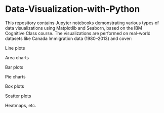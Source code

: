 # Data-Visualization-with-Python
This repository contains Jupyter notebooks demonstrating various types of data visualizations using Matplotlib and Seaborn, based on the IBM Cognitive Class course. The visualizations are performed on real-world datasets like Canada Immigration data (1980–2013) and cover:

Line plots

Area charts

Bar plots

Pie charts

Box plots

Scatter plots

Heatmaps, etc.
